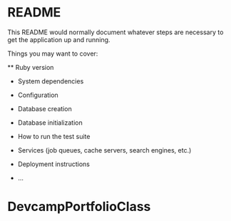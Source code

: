 # README

This README would normally document whatever steps are necessary to get the
application up and running.

Things you may want to cover:

** Ruby version

* System dependencies

* Configuration

* Database creation

* Database initialization

* How to run the test suite

* Services (job queues, cache servers, search engines, etc.)

* Deployment instructions

* ...
# DevcampPortfolioClass
